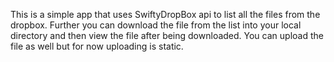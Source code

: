 This is a simple app that uses SwiftyDropBox api to list all the files from the dropbox. Further you can download the file from the list into your local directory and then view the file after being downloaded. You can upload the file as well but for now uploading is static.